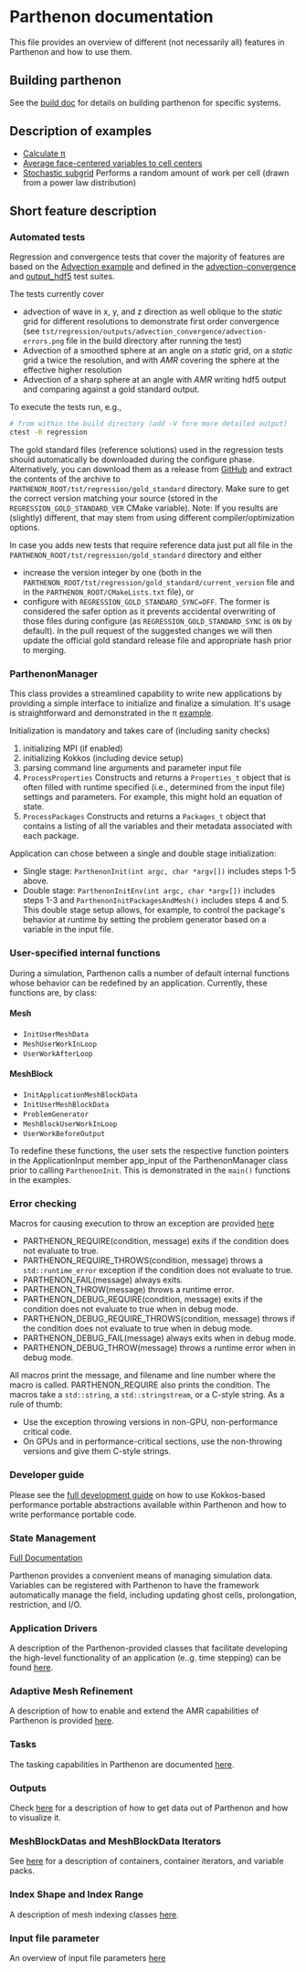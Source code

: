 # Parthenon documentation

This file provides an overview of different (not necessarily all) features in Parthenon
and how to use them.

## Building parthenon

See the [build doc](building.md) for details on building parthenon for specific systems.

## Description of examples

- [Calculate &pi;](../example/calculate_pi)
- [Average face-centered variables to cell centers](../example/face_fields)
- [Stochastic subgrid](../example/stochastic_subgrid/) Performs a random amount of work per cell (drawn from a power law distribution)

## Short feature description

### Automated tests

Regression and convergence tests that cover the majority of features are based on the
[Advection example](../example/advection-example) and defined in the
[advection-convergence](../tst/regression/test_suites/advection_convergence) and
[output_hdf5](../tst/regression/test_suites/output_hdf5) test suites.

The tests currently cover
- advection of wave in x, y, and z direction as well oblique to the *static* grid for different resolutions to demonstrate first order convergence (see `tst/regression/outputs/advection_convergence/advection-errors.png` file in the build directory after running the test)
- Advection of a smoothed sphere at an angle on a *static* grid, on a *static* grid a twice the resolution, and with *AMR* covering the sphere at the effective higher resolution
- Advection of a sharp sphere at an angle with *AMR* writing hdf5 output and comparing against a gold standard output.

To execute the tests run, e.g.,
```bash
# from within the build directory (add -V fore more detailed output)
ctest -R regression
```
The gold standard files (reference solutions) used in the regression tests should automatically be downloaded during the configure phase.
Alternatively, you can download them as a release from [GitHub](https://github.com/lanl/parthenon/releases/)
and extract the contents of the archive to `PARTHENON_ROOT/tst/regression/gold_standard` directory.
Make sure to get the correct version matching your source
(stored in the `REGRESSION_GOLD_STANDARD_VER` CMake variable).
Note: If you results are (slightly) different, that may stem from using different
compiler/optimization options.

In case you adds new tests that require reference data just put all file in the `PARTHENON_ROOT/tst/regression/gold_standard` directory and either
- increase the version integer by one (both in the `PARTHENON_ROOT/tst/regression/gold_standard/current_version` file and in the
`PARTHENON_ROOT/CMakeLists.txt` file), or
- configure with `REGRESSION_GOLD_STANDARD_SYNC=OFF`.
The former is considered the safer option as it prevents accidental overwriting of those files during configure
(as `REGRESSION_GOLD_STANDARD_SYNC` is `ON` by default).
In the pull request of the suggested changes we will then update the official gold standard release file and appropriate hash prior to merging.

### ParthenonManager

This class provides a streamlined capability to write new applications by providing a simple interface to initialize and finalize a simulation.
It's usage is straightforward and demonstrated in the &pi; [example](../example/calculate_pi/calculate_pi.cpp).

Initialization is mandatory and takes care of (including sanity checks)
1. initializing MPI (if enabled)
2. initializing Kokkos (including device setup)
3. parsing command line arguments and parameter input file
4. `ProcessProperties` Constructs and returns a `Properties_t` object that is often filled with runtime specified (i.e., determined from the input file) settings and parameters.  For example, this might hold an equation of state.
5. `ProcessPackages` Constructs and returns a `Packages_t` object that contains a listing of all the variables and their metadata associated with each package.

Application can chose between a single and double stage initialization:
- Single stage: `ParthenonInit(int argc, char *argv[])` includes steps 1-5 above.
- Double stage: `ParthenonInitEnv(int argc, char *argv[])` includes steps 1-3 and `ParthenonInitPackagesAndMesh()` includes steps 4 and 5.
This double stage setup allows, for example, to control the package's behavior at runtime by setting the problem generator based on a variable in the input file.

### User-specified internal functions

During a simulation, Parthenon calls a number of default internal functions whose behavior can
be redefined by an application. Currently, these functions are, by class:

#### Mesh
* `InitUserMeshData`
* `MeshUserWorkInLoop`
* `UserWorkAfterLoop`

#### MeshBlock
* `InitApplicationMeshBlockData`
* `InitUserMeshBlockData`
* `ProblemGenerator`
* `MeshBlockUserWorkInLoop`
* `UserWorkBeforeOutput`

To redefine these functions, the user sets the respective function pointers in the
ApplicationInput member app_input of the ParthenonManager class prior to calling
`ParthenonInit`. This is demonstrated in the `main()` functions in the examples.

### Error checking

Macros for causing execution to throw an exception are provided [here](../src/utils/error_checking.hpp)
* PARTHENON_REQUIRE(condition, message) exits if the condition does not evaluate to true.
* PARTHENON_REQUIRE_THROWS(condition, message) throws a `std::runtime_error` exception if the condition does not evaluate to true.
* PARTHENON_FAIL(message) always exits.
* PARTHENON_THROW(message) throws a runtime error.
* PARTHENON_DEBUG_REQUIRE(condition, message) exits if the condition does not evaluate to true when in debug mode.
* PARTHENON_DEBUG_REQUIRE_THROWS(condition, message) throws if the condition does not evaluate to true when in debug mode.
* PARTHENON_DEBUG_FAIL(message) always exits when in debug mode.
* PARTHENON_DEBUG_THROW(message) throws a runtime error when in debug mode.

All macros print the message, and filename and line number where the
macro is called. PARTHENON_REQUIRE also prints the condition. The
macros take a `std::string`, a `std::stringstream`, or a C-style
string. As a rule of thumb:
- Use the exception throwing versions in non-GPU, non-performance critical code.
- On GPUs and in performance-critical sections, use the non-throwing
  versions and give them C-style strings.

### Developer guide

Please see the [full development guide](development.md) on how to use Kokkos-based
performance portable abstractions available within Parthenon and how to write
performance portable code.

### State Management
[Full Documentation](interface/state.md)

Parthenon provides a convenient means of managing simulation data. Variables can be registered
with Parthenon to have the framework automatically manage the field, including
updating ghost cells, prolongation, restriction, and I/O.

### Application Drivers

A description of the Parthenon-provided classes that facilitate developing the high-level functionality of an application (e..g. time stepping) can be found [here](driver.md).

### Adaptive Mesh Refinement

A description of how to enable and extend the AMR capabilities of Parthenon is provided [here](amr.md).

### Tasks

The tasking capabilities in Parthenon are documented [here](tasks.md).

### Outputs

Check [here](outputs.md) for a description of how to get data out of Parthenon and how to visualize it.

### MeshBlockDatas and MeshBlockData Iterators

See [here](interface/containers.md) for a description of containers,
container iterators, and variable packs.

### Index Shape and Index Range

A description of mesh indexing classes [here](mesh/domain.md).

### Input file parameter

An overview of input file parameters [here](input.md)
